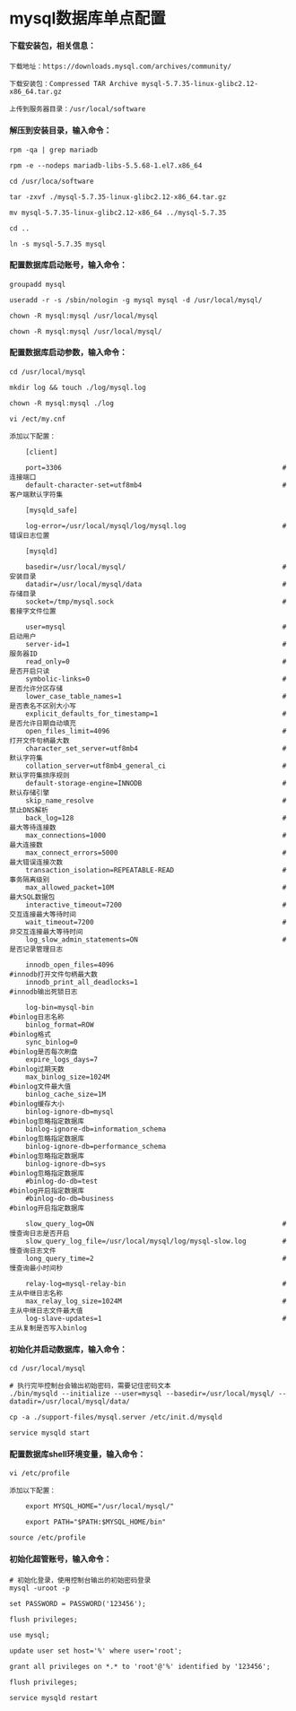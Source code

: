 
# mysql数据库单点配置

#### 下载安装包，相关信息：

	下载地址：https://downloads.mysql.com/archives/community/
	
	下载安装包：Compressed TAR Archive mysql-5.7.35-linux-glibc2.12-x86_64.tar.gz
	
	上传到服务器目录：/usr/local/software

#### 解压到安装目录，输入命令：

	rpm -qa | grep mariadb
	
	rpm -e --nodeps mariadb-libs-5.5.68-1.el7.x86_64
	
	cd /usr/loca/software
	
	tar -zxvf ./mysql-5.7.35-linux-glibc2.12-x86_64.tar.gz
	
	mv mysql-5.7.35-linux-glibc2.12-x86_64 ../mysql-5.7.35
	
	cd ..
	
	ln -s mysql-5.7.35 mysql

#### 配置数据库启动账号，输入命令：
	
	groupadd mysql
	
	useradd -r -s /sbin/nologin -g mysql mysql -d /usr/local/mysql/
	
	chown -R mysql:mysql /usr/local/mysql
	
	chown -R mysql:mysql /usr/local/mysql/

#### 配置数据库启动参数，输入命令：

	cd /usr/local/mysql
	
	mkdir log && touch ./log/mysql.log
	
	chown -R mysql:mysql ./log
	
	vi /ect/my.cnf
	
	添加以下配置：
		
		[client]
		
		port=3306                                                       #连接端口
		default-character-set=utf8mb4                                   #客户端默认字符集
		
		[mysqld_safe]
		
		log-error=/usr/local/mysql/log/mysql.log                        #错误日志位置
		
		[mysqld]
		
		basedir=/usr/local/mysql/                                       #安装目录
		datadir=/usr/local/mysql/data                                   #存储目录
		socket=/tmp/mysql.sock                                          #套接字文件位置
		
		user=mysql                                                      #启动用户
		server-id=1                                                     #服务器ID
		read_only=0                                                     #是否开启只读
		symbolic-links=0                                                #是否允许分区存储
		lower_case_table_names=1                                        #是否表名不区别大小写
		explicit_defaults_for_timestamp=1                               #是否允许日期自动填充
		open_files_limit=4096                                           #打开文件句柄最大数
		character_set_server=utf8mb4                                    #默认字符集
		collation_server=utf8mb4_general_ci                             #默认字符集排序规则
		default-storage-engine=INNODB                                   #默认存储引擎
		skip_name_resolve                                               #禁止DNS解析
		back_log=128                                                    #最大等待连接数
		max_connections=1000                                            #最大连接数
		max_connect_errors=5000                                         #最大错误连接次数
		transaction_isolation=REPEATABLE-READ                           #事务隔离级别
		max_allowed_packet=10M                                          #最大SQL数据包
		interactive_timeout=7200                                        #交互连接最大等待时间
		wait_timeout=7200                                               #非交互连接最大等待时间
		log_slow_admin_statements=ON                                    #是否记录管理日志
		
		innodb_open_files=4096                                          #innodb打开文件句柄最大数
		innodb_print_all_deadlocks=1                                    #innodb输出死锁日志
		
		log-bin=mysql-bin                                               #binlog日志名称
		binlog_format=ROW                                               #binlog格式
		sync_binlog=0                                                   #binlog是否每次刷盘
		expire_logs_days=7                                              #binlog过期天数
		max_binlog_size=1024M                                           #binlog文件最大值
		binlog_cache_size=1M                                            #binlog缓存大小
		binlog-ignore-db=mysql                                          #binlog忽略指定数据库
		binlog-ignore-db=information_schema                             #binlog忽略指定数据库
		binlog-ignore-db=performance_schema                             #binlog忽略指定数据库
		binlog-ignore-db=sys                                            #binlog忽略指定数据库
		#binlog-do-db=test                                              #binlog开启指定数据库
		#binlog-do-db=business                                          #binlog开启指定数据库
		
		slow_query_log=ON                                               #慢查询日志是否开启
		slow_query_log_file=/usr/local/mysql/log/mysql-slow.log         #慢查询日志文件
		long_query_time=2                                               #慢查询最小时间秒
		
		relay-log=mysql-relay-bin                                       #主从中继日志名称
		max_relay_log_size=1024M                                        #主从中继日志文件最大值
		log-slave-updates=1                                             #主从复制是否写入binlog

#### 初始化并启动数据库，输入命令：
		
	cd /usr/local/mysql
	
	# 执行完毕控制台会输出初始密码，需要记住密码文本
	./bin/mysqld --initialize --user=mysql --basedir=/usr/local/mysql/ --datadir=/usr/local/mysql/data/
	
	cp -a ./support-files/mysql.server /etc/init.d/mysqld
	
	service mysqld start

#### 配置数据库shell环境变量，输入命令：
				
	vi /etc/profile
	
	添加以下配置：
		
		export MYSQL_HOME="/usr/local/mysql/"
		
		export PATH="$PATH:$MYSQL_HOME/bin"
		
	source /etc/profile

#### 初始化超管账号，输入命令：

	# 初始化登录，使用控制台输出的初始密码登录
	mysql -uroot -p
			
	set PASSWORD = PASSWORD('123456');
	
	flush privileges;
	
	use mysql;
	
	update user set host='%' where user='root';
	
	grant all privileges on *.* to 'root'@'%' identified by '123456';
	
	flush privileges;
	
	service mysqld restart


